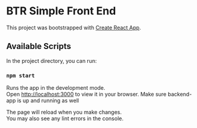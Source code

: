 # BTR Simple Front End

This project was bootstrapped with [Create React App](https://github.com/facebook/create-react-app).

## Available Scripts

In the project directory, you can run:

### `npm start`

Runs the app in the development mode.\
Open [http://localhost:3000](http://localhost:3000) to view it in your browser.
Make sure backend-app is up and running as well

The page will reload when you make changes.\
You may also see any lint errors in the console.
